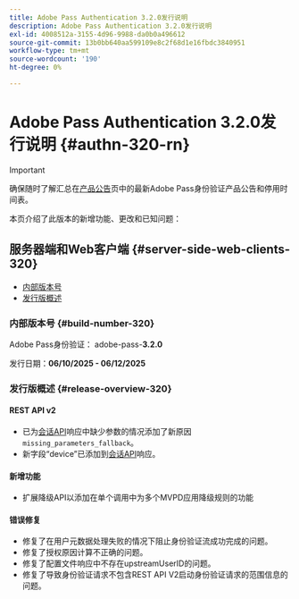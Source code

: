 ```yaml
---
title: Adobe Pass Authentication 3.2.0发行说明
description: Adobe Pass Authentication 3.2.0发行说明
exl-id: 4008512a-3155-4d96-9988-da0b0a496612
source-git-commit: 13b0bb640aa599109e8c2f68d1e16fbdc3840951
workflow-type: tm+mt
source-wordcount: '190'
ht-degree: 0%

---
```


# Adobe Pass Authentication 3.2.0发行说明 {#authn-320-rn}

>[!IMPORTANT]
>
> 确保随时了解汇总在[产品公告](/help/authentication/product-announcements.md)页中的最新Adobe Pass身份验证产品公告和停用时间表。

本页介绍了此版本的新增功能、更改和已知问题：

## 服务器端和Web客户端 {#server-side-web-clients-320}

* [内部版本号](#build-number-320)
* [发行版概述](#release-overview-320)

### 内部版本号 {#build-number-320}

Adobe Pass身份验证： adobe-pass-**3.2.0**

发行日期：**06/10/2025 - 06/12/2025**

### 发行版概述 {#release-overview-320}

#### REST API v2

* 已为[会话API](/help/authentication/integration-guide-programmers/rest-apis/rest-api-v2/apis/sessions-apis/rest-api-v2-sessions-apis-create-authentication-session.md)响应中缺少参数的情况添加了新原因`missing_parameters_fallback`。
* 新字段“device”已添加到[会话API](/help/authentication/integration-guide-programmers/rest-apis/rest-api-v2/apis/sessions-apis/rest-api-v2-sessions-apis-retrieve-authentication-session-information-using-code.md)响应。

#### 新增功能

* 扩展降级API以添加在单个调用中为多个MVPD应用降级规则的功能

#### 错误修复

* 修复了在用户元数据处理失败的情况下阻止身份验证流成功完成的问题。
* 修复了授权原因计算不正确的问题。
* 修复了配置文件响应中不存在upstreamUserID的问题。
* 修复了导致身份验证请求不包含REST API V2启动身份验证请求的范围信息的问题。
